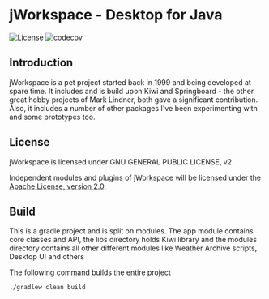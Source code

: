 # jWorkspace - Desktop for Java
  
[![License](https://img.shields.io/badge/License-GPLv2%202.0-blue.svg)](libs/kiwi/src/main/resources/com/hyperrealm/kiwi/html/gpl.html)
[![codecov](https://codecov.io/gh/grauds/clematis.desktop/branch/master/graph/badge.svg?token=YdupUNe6dl)](https://codecov.io/gh/grauds/clematis.desktop)

## Introduction

jWorkspace is a pet project started back in 1999 and being developed at spare time. It includes 
and is build upon Kiwi and Springboard - the other great hobby projects of Mark Lindner, both gave
a significant contribution. Also, it includes a number of other packages I've been experimenting with 
and some prototypes too.  
   
## License

jWorkspace is licensed under GNU GENERAL PUBLIC LICENSE, v2.

Independent modules and plugins of jWorkspace will be licensed under the
[Apache License, version 2.0](http://www.apache.org/licenses/LICENSE-2.0). 

## Build

This is a gradle project and is split on modules. The app module contains core classes and API, 
the libs directory holds Kiwi library and the modules directory contains all other different modules like 
Weather Archive scripts, Desktop UI and others

The following command builds the entire project

`./gradlew clean build`



